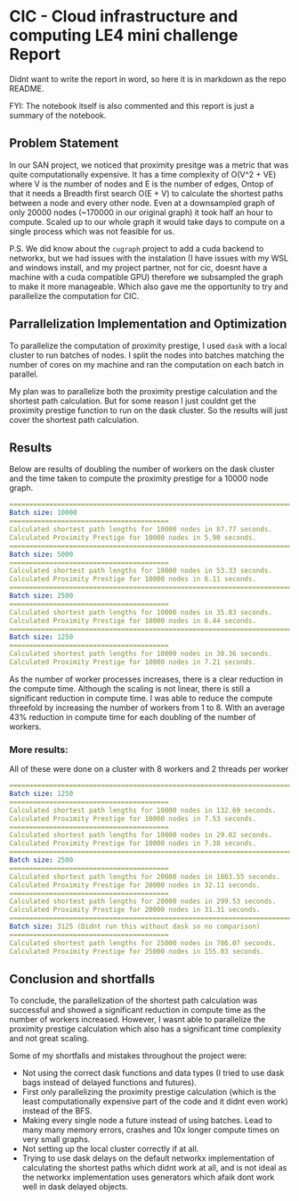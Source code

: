 # CIC - Cloud infrastructure and computing LE4 mini challenge Report
Didnt want to write the report in word, so here it is in markdown as the repo README.

FYI: The notebook itself is also commented and this report is just a summary of the notebook.

## Problem Statement
In our SAN project, we noticed that proximity presitge was a metric that was quite computationally expensive. It has a time complexity of O(V^2 + VE) where V is the number of nodes and E is the number of edges, Ontop of that it needs a Breadth first search O(E + V) to calculate the shortest paths between a node and every other node. Even at a downsampled graph of only 20000 nodes (~170000 in our original graph) it took half an hour to compute. Scaled up to our whole graph it would take days to compute on a single process which was not feasible for us.

P.S. We did know about the `cugraph` project to add a cuda backend to networkx, but we had issues with the instalation (I have issues with my WSL and windows install, and my project partner, not for cic, doesnt have a machine with a cuda compatible GPU) therefore we subsampled the graph to make it more manageable. Which also gave me the opportunity to try and parallelize the computation for CIC.

## Parrallelization Implementation and Optimization
To parallelize the computation of proximity prestige, I used `dask` with a local cluster to run batches of nodes. I split the nodes into batches matching the number of cores on my machine and ran the computation on each batch in parallel. 

My plan was to parallelize both the proximity prestige calculation and the shortest path calculation. But for some reason I just couldnt get the proximity prestige function to run on the dask cluster. So the results will just cover the shortest path calculation.

## Results
Below are results of doubling the number of workers on the dask cluster and the time taken to compute the proximity prestige for a 10000 node graph.

```yaml
================================================================================
Batch size: 10000
========================================
Calculated shortest path lengths for 10000 nodes in 87.77 seconds.
Calculated Proximity Prestige for 10000 nodes in 5.90 seconds. 
================================================================================
Batch size: 5000
========================================
Calculated shortest path lengths for 10000 nodes in 53.33 seconds.
Calculated Proximity Prestige for 10000 nodes in 6.11 seconds. 
================================================================================
Batch size: 2500
========================================
Calculated shortest path lengths for 10000 nodes in 35.83 seconds.
Calculated Proximity Prestige for 10000 nodes in 6.44 seconds. 
================================================================================
Batch size: 1250
========================================
Calculated shortest path lengths for 10000 nodes in 30.36 seconds.
Calculated Proximity Prestige for 10000 nodes in 7.21 seconds.
```
As the number of worker processes increases, there is a clear reduction in the compute time. Although the scaling is not linear, there is still a significant reduction in compute time. I was able to reduce the compute threefold by increasing the number of workers from 1 to 8. With an average 43% reduction in compute time for each doubling of the number of workers.

### More results:
All of these were done on a cluster with 8 workers and 2 threads per worker

```yaml
================================================================================
Batch size: 1250
========================================
Calculated shortest path lengths for 10000 nodes in 132.69 seconds.
Calculated Proximity Prestige for 10000 nodes in 7.53 seconds.
========================================
Calculated shortest path lengths for 10000 nodes in 29.02 seconds.
Calculated Proximity Prestige for 10000 nodes in 7.38 seconds. 
================================================================================
Batch size: 2500
========================================
Calculated shortest path lengths for 20000 nodes in 1803.55 seconds.
Calculated Proximity Prestige for 20000 nodes in 32.11 seconds.
========================================
Calculated shortest path lengths for 20000 nodes in 299.53 seconds.
Calculated Proximity Prestige for 20000 nodes in 31.31 seconds.
================================================================================
Batch size: 3125 (Didnt run this without dask so no comparison)
========================================
Calculated shortest path lengths for 25000 nodes in 786.07 seconds.
Calculated Proximity Prestige for 25000 nodes in 155.03 seconds.
```

## Conclusion and shortfalls
To conclude, the parallelization of the shortest path calculation was successful and showed a significant reduction in compute time as the number of workers increased. However, I wasnt able to parallelize the proximity prestige calculation which also has a significant time complexity and not great scaling.

Some of my shortfalls and mistakes throughout the project were:
- Not using the correct dask functions and data types (I tried to use dask bags instead of delayed functions and futures).
- First only parallelizing the proximity prestige calculation (which is the least computationally expensive part of the code and it didnt even work) instead of the BFS.
- Making every single node a future instead of using batches. Lead to many many memory errors, crashes and 10x longer compute times on very small graphs.
- Not setting up the local cluster correctly if at all.
- Trying to use dask delays on the default networkx implementation of calculating the shortest paths which didnt work at all, and is not ideal as the networkx implementation uses generators which afaik dont work well in dask delayed objects.
